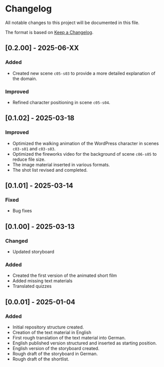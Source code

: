# Changelog

All notable changes to this project will be documented in this file.

The format is based on [Keep a Changelog](https://keepachangelog.com/en/1.1.0/).

## [0.2.00] - 2025-06-XX

### Added
- Created new scene `c05-s03` to provide a more detailed explanation of the domain.

### Improved
- Refined character positioning in scene `c05-s04`.


## [0.1.02] - 2025-03-18

### Improved
- Optimized the walking animation of the WordPress character in scenes `c03-s01` and `c03-s03`.
- Optimized the fireworks video for the background of scene `c06-s05` to reduce file size.
- The image material inserted in various formats.
- The shot list revised and completed.

## [0.1.01] - 2025-03-14

### Fixed
- Bug fixes

## [0.1.00] - 2025-03-13

### Changed
- Updated storyboard

### Added
- Created the first version of the animated short film
- Added missing text materials
- Translated quizzes

## [0.0.01] - 2025-01-04

### Added

- Initial repository structure created.
- Creation of the text material in English
- First rough translation of the text material into German.
- English published version structured and inserted as starting position.
- English version of the storyboard created.
- Rough draft of the storyboard in German.
- Rough draft of the shortlist.